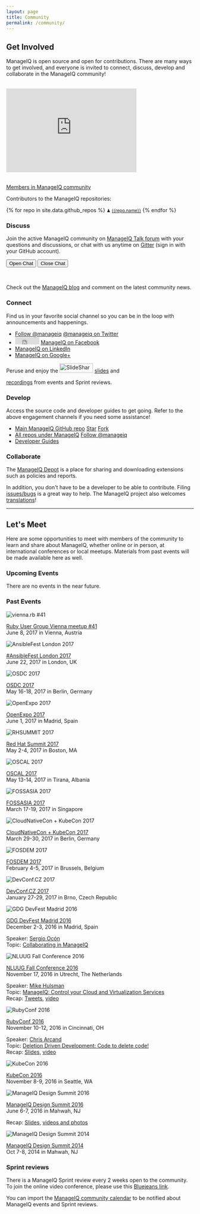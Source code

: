 ```yaml
---
layout: page
title: Community
permalink: /community/
---
```


## Get Involved

ManageIQ is open source and open for contributions. There are many ways to get involved, and everyone is invited to connect, discuss, develop and collaborate in the ManageIQ community!

<div class="row">
  <div class="col-md-6">
    <br />
    <iframe src="https://www.openhub.net/p/manageiq/widgets/project_basic_stats" scrolling="no" marginHeight="0" marginWidth="0" style="height: 225px; width: 350px; border: none"></iframe>
  </div>

  <div class="col-md-6">
    <br /><p><a href="https://github.com/orgs/ManageIQ/people">Members in ManageIQ community</a></p>
    <p>Contributors to the ManageIQ repositories:</p>
    {% for repo in site.data.github_repos %}
    <small>&#9823;&nbsp;<a href="https://github.com/ManageIQ/{{repo.name}}/graphs/contributors" title="{{repo.description}}">{{repo.name}}</a></small>
    {% endfor %}
  </div>
</div>

<div class="row">
  <div class="col-md-6">
      <h3>Discuss</h3>
      <p>Join the active ManageIQ community on <a href="http://talk.manageiq.org/">ManageIQ Talk forum</a> with your questions and discussions, or chat with us anytime on <a href="https://gitter.im/ManageIQ/manageiq">Gitter</a> (sign in with your GitHub account).</p>
      <p><button class="js-gitter-toggle-chat-button" data-gitter-toggle-chat-state="true">Open Chat</button>
      <button class="js-gitter-toggle-chat-button" data-gitter-toggle-chat-state="false">Close Chat</button></p>
      <br />
      <p>Check out the <a href="/blog/">ManageIQ blog</a> and comment on the latest community news.</p>
  </div>

  <div class="col-md-6">
      <h3>Connect</h3>
      <p>Find us in your favorite social channel so you can be in the loop with announcements and happenings.</p>
      <ul>
        <li><a href="https://twitter.com/manageiq" class="twitter-follow-button" data-show-screen-name="false" data-show-count="false">Follow @manageiq</a><script async src="//platform.twitter.com/widgets.js" charset="utf-8"></script> <a href="https://twitter.com/manageiq">@manageiq on Twitter</a></li>
        <li><iframe src="https://www.facebook.com/plugins/like.php?href=https%3A%2F%2Fdevelopers.facebook.com%2Fdocs%2Fplugins%2F&width=100&layout=button&action=like&size=small&show_faces=true&share=false&height=65&appId" width="65" height="20" style="border:none;overflow:hidden" scrolling="no" frameborder="0" allowTransparency="true" allow="encrypted-media"></iframe> <a href="https://www.facebook.com/manageiq">ManageIQ on Facebook</a></li>
        <li><script type="IN/FollowCompany" data-id="56141"></script> <a href="https://www.linkedin.com/company/manageiq">ManageIQ on LinkedIn</a></li>
        <li><div class="g-follow" data-annotation="none" data-height="20" data-href="https://plus.google.com/107788933173548514771" data-rel="publisher"></div> <a href="https://plus.google.com/+ManageIQorg">ManageIQ on Google+</a></li>
      </ul>
      <p>Peruse and enjoy the <a title="View ManageIQ's profile on slideshare" href="http://www.slideshare.net/ManageIQ"><img src="//public.slidesharecdn.com/b/images/badge120X33px_lite.png" width="90" height="25" alt="SlideShare" /></a> <a href="http://www.slideshare.net/ManageIQ/presentations">slides</a> and <div class="g-ytsubscribe" data-channel="ManageIQvideo" data-layout="default" data-count="hidden"></div> <a href="https://www.youtube.com/user/ManageIQVideo">recordings</a> from events and Sprint reviews.</p>
  </div>
</div>

<div class="row">
  <div class="col-md-6">
      <h3>Develop</h3>
      <p>Access the source code and developer guides to get going. Refer to the above engagement channels if you need some assistance!</p>
      <ul>
        <li> <a href="https://github.com/manageiq/manageiq">Main ManageIQ GitHub repo</a> <a class="github-button" href="https://github.com/manageiq/manageiq" data-icon="octicon-star" aria-label="Star manageiq/manageiq on GitHub">Star</a> <a class="github-button" href="https://github.com/manageiq/manageiq/fork" data-icon="octicon-repo-forked" aria-label="Fork manageiq/manageiq on GitHub">Fork</a></li>
        <li> <a href="https://github.com/manageiq">All repos under ManageIQ</a> <a class="github-button" href="https://github.com/manageiq" aria-label="Follow @manageiq on GitHub">Follow @manageiq</a></li>
        <li> <a href="/docs/guides/architecture">Developer Guides</a></li>
      </ul>
  </div>

  <div class="col-md-6">
      <h3>Collaborate</h3>
      <p>The <a href="https://depot.manageiq.org/">ManageIQ Depot</a> is a place for sharing and downloading extensions such as policies and reports.</p>
      <p>In addition, you don't have to be a developer to be able to contribute. Filing <a href="https://github.com/ManageIQ/manageiq/issues/new">issues/bugs</a> is a great way to help. The ManageIQ project also welcomes <a href="https://translate.zanata.org/project/view/manageiq">translations</a>!</p>
  </div>
</div>

---

## Let's Meet

Here are some opportunities to meet with members of the community to learn and share about ManageIQ, whether online or in person, at international conferences or local meetups. Materials from past events will be made available here as well.

### Upcoming Events

<div class="row">
  <div class="col-md-6">
    <p>There are no events in the near future.</p>
  </div>
</div>

### Past Events

<div class="row">
  <div class="col-md-6">
    <p><img src="/assets/images/events/viennarbmeetup41.png" alt="vienna.rb #41" /></p>
    <p><a href="https://www.meetup.com/vienna-rb/events/239689512/">Ruby User Group Vienna meetup #41</a> <br /> June 8, 2017 in Vienna, Austria</p>
  </div>
  <div class="col-md-6">
    <p><img src="/assets/images/events/ansiblefestlnd17.png" alt="AnsibleFest London 2017" /></p>
    <p><a href="https://www.ansible.com/ansiblefest/london">#AnsibleFest London 2017</a> <br /> June 22, 2017 in London, UK</p>
  </div>
</div>

<div class="row">
  <div class="col-md-6">
    <p><img src="/assets/images/events/osdc2017.png" alt="OSDC 2017" /></p>
    <p><a href="https://www.netways.de/en/events/osdc/archive/osdc2017/talks/">OSDC 2017</a> <br /> May 16-18, 2017 in Berlin, Germany</p>
  </div>
  <div class="col-md-6">
    <p><img src="/assets/images/events/openexpo2017.png" alt="OpenExpo 2017" /></p>
    <p><a href="http://www.openexpo.es/en/">OpenExpo 2017</a> <br /> June 1, 2017 in Madrid, Spain</p>
  </div>
</div>

<div class="row">
  <div class="col-md-6">
    <p><img src="/assets/images/events/rhsummit2017.png" alt="RHSUMMIT 2017" /></p>
    <p><a href="https://www.redhat.com/en/summit/2017">Red Hat Summit 2017</a> <br /> May 2-4, 2017 in Boston, MA</p>
  </div>
  <div class="col-md-6">
    <p><img src="/assets/images/events/oscal17.png" alt="OSCAL 2017" /></p>
    <p><a href="https://oscal.openlabs.cc">OSCAL 2017</a> <br /> May 13-14, 2017 in Tirana, Albania</p>
  </div>
</div>

<div class="row">
  <div class="col-md-6">
    <p><img src="/assets/images/events/fossasia2017.png" alt="FOSSASIA 2017" /></p>
    <p><a href="http://2017.fossasia.org/">FOSSASIA 2017</a> <br /> March 17-19, 2017 in Singapore</p>
  </div>
  <div class="col-md-6">
    <p><img src="/assets/images/events/kubeconeu2017.png" alt="CloudNativeCon + KubeCon 2017" /></p>
    <p><a href="http://events.linuxfoundation.org/events/cloudnativecon-and-kubecon-europe">CloudNativeCon + KubeCon 2017</a> <br /> March 29-30, 2017 in Berlin, Germany</p>
  </div>
</div>

<div class="row">
  <div class="col-md-6">
    <p><img src="/assets/images/events/fosdem2017.png" alt="FOSDEM 2017" /></p>
    <p><a href="https://fosdem.org/2017/">FOSDEM 2017</a> <br /> February 4-5, 2017 in Brussels, Belgium</p>
  </div>
  <div class="col-md-6">
    <p><img src="/assets/images/events/devconfcz2017.png" alt="DevConf.CZ 2017" /></p>
    <p><a href="https://devconf.cz/">DevConf.CZ 2017</a> <br /> January 27-29, 2017 in Brno, Czech Republic</p>
  </div>
</div>

<div class="row">
  <div class="col-md-6">
    <p><img src="/assets/images/events/gdgdevfestmadrid2016.png" alt="GDG DevFest Madrid 2016" /></p>
    <p><a href="https://gdgmadrid.com/">GDG DevFest Madrid 2016</a> <br /> December 2-3, 2016 in Madrid, Spain</p>
    <p>Speaker: <a href="https://twitter.com/sergioocon">Sergio Ocón</a> <br /> Topic:
    <a href="https://gdgmadrid.com/schedule/day1?sessionId=101">Collaborating in ManageIQ</a></p>
  </div>
  <div class="col-md-6">
    <p><img src="/assets/images/events/nluug2016.png" alt="NLUUG Fall Conference 2016" /></p>
    <p><a href="https://nluug.nl/activiteiten/events/nj16/index.html">NLUUG Fall Conference 2016</a>
    <br /> November 17, 2016 in Utrecht, The Netherlands</p>
    <p>Speaker: <a href="https://twitter.com/mhulsman66">Mike Hulsman</a> <br /> Topic:
    <a href="https://nluug.nl/activiteiten/events/nj16/abstracts/ab10.html">ManageIQ: Control your Cloud and Virtualization Services</a><br />
    Recap: <a href="https://twitter.com/i/moments/799390447361728512">Tweets,</a>
    <a href="http://ftp.nluug.nl/video/nluug/2016-11-17_nj16/zaal-1/1_ManageIQ_control_your_cloud_and_virtualisation_services_-_Mike_Hulsman.webm">video</a></p>
  </div>
</div>

<div class="row">
  <div class="col-md-6">
    <p><img src="/assets/images/events/rubyconf2016.png" alt="RubyConf 2016" /></p>
    <p><a href="http://rubyconf.org/">RubyConf 2016</a> <br /> November 10-12, 2016 in Cincinnati, OH</p>
    <p>Speaker: <a href="https://twitter.com/chrisarcand">Chris Arcand</a> <br /> Topic:
    <a href="http://rubyconf.org/program#prop_46">Deletion Driven Development: Code to delete code!</a><br />
    Recap: <a href="https://speakerdeck.com/chrisarcand/deletion-driven-development-code-to-delete-code-north-american-edition">Slides,</a>
    <a href="http://confreaks.tv/videos/rubyconf2016-deletion-driven-development-code-to-delete-code">video</a></p>
  </div>
  <div class="col-md-6">
    <p><img src="/assets/images/events/kubecon2016.png" alt="KubeCon 2016" /></p>
    <p><a href="http://events.linuxfoundation.org/events/cloudnativecon">KubeCon 2016</a> <br /> November 8-9, 2016 in Seattle, WA</p>
  </div>
</div>

<div class="row">
  <div class="col-md-6">
    <p><img src="/assets/images/events/miqsummit2016.png" alt="ManageIQ Design Summit 2016" /></p>
    <p><a href="http://miqsummit2016.eventbrite.com/">ManageIQ Design Summit 2016</a> <br /> June 6-7, 2016 in Mahwah, NJ</p>
    <p>Recap: <a href="/blog/2016/06/presentation-slides-and-demo-videos-from-manageiq-design-summit/">Slides,</a>
    <a href="/blog/2016/07/manageiq-design-summit-2016-recap-with-photos-and-videos/">videos and photos</a></p>
  </div>
  <div class="col-md-6">
    <p><img src="/assets/images/events/miqsummit2014.png" alt="ManageIQ Design Summit 2014" /></p>
    <p><a href="http://miqdevsummit14.eventbrite.com/">ManageIQ Design Summit 2014</a> <br /> Oct 7-8, 2014 in Mahwah, NJ</p>
  </div>
</div>

### Sprint reviews

There is a ManageIQ Sprint review every 2 weeks open to the community. To join the online video conference, please use this [Bluejeans link](https://bluejeans.com/4409197730/).

You can import the [ManageIQ community calendar](https://calendar.google.com/calendar/embed?src=contact%40manageiq.org) to be notified about ManageIQ events and Sprint reviews.

<script>
  ((window.gitter = {}).chat = {}).options = {
    room: 'manageiq/manageiq',
    activationElement: false
  };
</script>
<script src="https://sidecar.gitter.im/dist/sidecar.v1.js" async defer></script>
<script src="https://apis.google.com/js/platform.js" async defer></script>
<script src="//platform.linkedin.com/in.js" type="text/javascript"> lang:en_US</script>
<script async defer src="https://buttons.github.io/buttons.js"></script>
